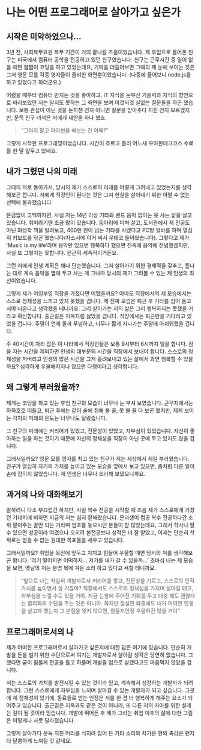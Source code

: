 # 나는 어떤 프로그래머로 살아가고 싶은가

## 시작은 미약하였으나...

 3년 전, 사회복무요원 복무 기간이 거의 끝나갈 즈음이었습니다. 제 후임으로 들어온 친구는 미국에서 컴퓨터 공학을 전공하고 있던 친구였습니다. 친구는 근무시간 중 일이 없을 때면 짬짬이 코딩을 하고 있었는데요, 기억을 더듬어보면 그때의 제 눈에 보이는 것은 그저 영문 모를 각종 영자들이 즐비한 화면뿐이었습니다. (나중에 물어보니 node.js를 하고 있었다고 하더군요.)

 어렸을 때부터 컴퓨터 만지는 것을 좋아하고, IT 지식을 눈부신 기술력과 지식의 향연으로 바라보았던 저는 알지도 못하는 그 화면을 보며 이것저것 실없는 질문들을 하곤 했습니다. 보통 관심이 아닌 것을 눈치챈 건지 아니면 질문을 받아주다 지친 건지 모르겠지만, 문득 친구 녀석은 저에게 제안을 하나 했죠.

> “그러지 말고 파이썬을 해보는 건 어때?”

 그렇게 시작한 프로그래밍이었습니다. 시간이 흐르고 흘러 어느새 우아한테크코스 수료를 한 달 앞두고 있네요.

## 내가 그렸던 나의 미래 

 그때의 저로 돌아가서, 당시의 제가 스스로의 미래를 어떻게 그려내고 있었는지를 생각해보곤 합니다. 저에게 직장인이 된다는 것은 그저 현실을 살아내기 위한 어쩔 수 없는 선택에 불과했습니다.

 뜬금없이 고백하자면, 사실 저는 14년 이상 기타와 밴드 음악 없이는 못 사는 삶을 살고 있습니다.  취미라기엔 조금 많이 갔습니다. 동아리에 미쳐 살고, 도서관에서 제 전공도 아닌 화성학 책을 빌려보고, 400만 원이 넘는 기타를 사겠다고 PC방 알바를 하며 열심히 키보드를 닦곤 했습니다(자소서에 이거 써서 우테코 들어왔습니다). 그렇다고 제가 ‘Music is my life’라며 음악만 있으면 행복하다 했으면 진즉에 음악에 전념했겠지만, 사실 또 그렇지는 못합니다. 은근히 세속적이거든요. 

 그런 저에게 인생 계획은 꽤나 단순했습니다. 그저 살아가기 위한 경제력을 갖추고, 틈나는 대로 계속 음악을 옆에 두고 사는 게 그나마 당시의 제가 그려볼 수 있는 제 인생의 최선이었습니다. 

 그렇게 제가 어영부영 직장을 가졌다면 어땠을까요? 아마도 직장에서의 제 모습에서는 스스로 정체성을 느끼고 있지 못했을 겁니다. 제 진짜 모습은 퇴근 후 기타를 집어 들고서야 나온다고 생각했을 테니까요. 
그리 살아가는 저의 삶은 그리 행복하지는 못했을 거라고 확신합니다. 출근길은 지옥처럼 싫었을 겁니다. 직장에서는 퇴근만을 기다리고 있었을 겁니다. 주말이 언제 올까 푸념하고, 너무나 짧게 지나가는 주말에 아쉬워했을 겁니다. 

 주 40시간이 자리 잡은 이 나라에서 직장인들은 보통 9시부터 6시까지 일을 합니다. 잠을 자는 시간을 제외하면 인생의 대부분의 시간을 직장에서 보내야 합니다. 스스로의 정체성을 저버리고 인생의 많은 시간을 그저 흘려보내고 있는 삶에서 과연 행복할 수 있을까요? 심각하게 우울해지지나 않으면 다행이라고 생각합니다.


## 왜 그렇게 부러웠을까?

 제게는 코딩을 하고 있는 후임 친구의 모습이 너무나 눈 부셔 보였습니다. 근무지에서는 하하호호 떠들고, 퇴근 후에는 같이 술에 취해 볼 꼴, 못 볼 꼴 다 보곤 했지만, 제게 보이는 각자의 미래의 온도는 너무나도 달랐습니다. 

 그 친구의 미래에는 커리어가 있었고, 전문성이 있었고, 자부심이 있었습니다. 자신이 좋아하는 일을 하는 것이기 때문에 자신의 정체성을 직장이 아닌 곳에 두고 있지도 않을 겁니다. 

 그래서일까요? 영문 모를 영자를 치고 있는 친구가 저는 세상에서 제일 부러웠습니다. 친구가 열심히 자기의 가치를 높이고 있는 모습을 옆에서 보고 있으면, 좀처럼 다른 일이 손에 잡히지 않았습니다. 제 인생은 너무나 초라해 보였으니까요.


## 과거의 나와 대화해보기

 말하려니 다소 부끄럽긴 하지만, 사실 복수 전공을 시작할 때 즈음 제가 스스로에게 가졌던 기대치에 비하면 지금의 저는 심히 잘해왔습니다. 문과생이 컴공 복수 전공하다간 소위 깔아주는 꼴만 되는 거라며 엄포를 놓으시던 분들이 참 많았는데요, 그래서 학사나 딸 수 있으면 성공이라 여겼으나 오히려 본전공보다 성적은 더 잘 받았고, 이제는 단순히 학위로는 얻을 수 없는 원대한 목표들을 세우고 있습니다. 

 그래서일까요? 취업을 목전에 앞두고 지치고 힘들어 우울할 때면 당시의 저를 생각해보곤 합니다. ‘여기 떨어지면 어떡하지… 저기를 내가 갈 수 있을까…’ 조바심 내는 제 모습을 보면, 옛날의 저는 분명 복에 겨운 소리 하고 있다고 욕할 테니까요.

> “앞으로 나는 착실히 개발자로서 커리어를 쌓고, 전문성을 기르고, 스스로의 인적 가치를 높이면서 살 거잖아? 직장에서도 스스로의 정체성을 가지며 살아갈 테고, 자부심을 느낄 수도 있을 거야. 지금 눈앞에 주어진 기회를 두고 대충 해도 괜찮다는 합리화의 수단을 주는 것은 아니야. 하지만 절실한 와중에도 내가 어떠한 인생을 살고자 했는지 그 본질을 잊지 않으면, 힘들지언정 우울하진 않을 거야"

## 프로그래머로서의 나

 제가 어떠한 프로그래머로서 살아가고 싶은지에 대한 답은 여기에 있습니다. 단순히 개발을 돈을 벌기 위한 수단으로써 여기는 개발자로서 살아갈 생각은 당연히 없습니다. 그랬다면 굳이 힘들게 전공을 틀고 하물며 개발을 업으로 삼겠다고도 마음먹지 않았을 겁니다. 

 저는 스스로의 가치를 발전시킬 수 있는 것이라 믿고, 계속해서 성장하는 개발자가 되려 합니다. 그런 스스로에게 자부심을 느끼며 살아갈 수 있는 개발자가 되고 싶습니다. 그곳에 제 정체성이 있기에, 동료들로 받는 인정은 저를 한 겹 더 행복하게 해주는 요소가 되어주고 있습니다. 출근길은 지옥과도 같은 것이 아니라, 또 다른 저의 자아를 위한 설레는 길이 될 것이라 믿습니다. 개발에 뛰어든 후 제가 그리는 취업 이후의 삶에 대한 그림은 이렇게나 사뭇 달라졌습니다. 

 그렇게 살아가다 문득 지친 머리를 식히려 집어 든 기타 소리와 차가운 현의 촉감은 왠지 더 달콤하게 느껴질 것 같네요.

